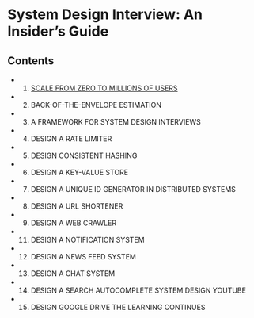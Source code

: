 # System Design Interview: An Insider’s Guide

## Contents
- 1. [SCALE FROM ZERO TO MILLIONS OF USERS](#scale-from-zero-to-millions-of-users)
- 2. BACK-OF-THE-ENVELOPE ESTIMATION
- 3. A FRAMEWORK FOR SYSTEM DESIGN INTERVIEWS
- 4. DESIGN A RATE LIMITER
- 5. DESIGN CONSISTENT HASHING
- 6. DESIGN A KEY-VALUE STORE
- 7. DESIGN A UNIQUE ID GENERATOR IN DISTRIBUTED SYSTEMS 
- 8. DESIGN A URL SHORTENER
- 9. DESIGN A WEB CRAWLER
- 11. DESIGN A NOTIFICATION SYSTEM
- 12. DESIGN A NEWS FEED SYSTEM
- 13. DESIGN A CHAT SYSTEM
- 14. DESIGN A SEARCH AUTOCOMPLETE SYSTEM DESIGN YOUTUBE
- 15. DESIGN GOOGLE DRIVE THE LEARNING CONTINUES

